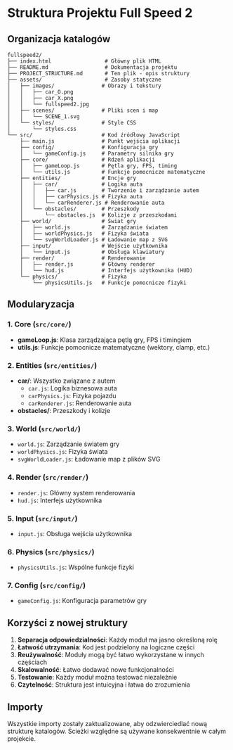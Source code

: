 # Struktura Projektu Full Speed 2

## Organizacja katalogów

```
fullspeed2/
├── index.html                 # Główny plik HTML
├── README.md                  # Dokumentacja projektu
├── PROJECT_STRUCTURE.md       # Ten plik - opis struktury
├── assets/                    # Zasoby statyczne
│   ├── images/               # Obrazy i tekstury
│   │   ├── car_O.png
│   │   ├── car_X.png
│   │   └── fullspeed2.jpg
│   ├── scenes/               # Pliki scen i map
│   │   └── SCENE_1.svg
│   └── styles/               # Style CSS
│       └── styles.css
└── src/                      # Kod źródłowy JavaScript
    ├── main.js               # Punkt wejścia aplikacji
    ├── config/               # Konfiguracja gry
    │   └── gameConfig.js     # Parametry silnika gry
    ├── core/                 # Rdzeń aplikacji
    │   ├── gameLoop.js       # Pętla gry, FPS, timing
    │   └── utils.js          # Funkcje pomocnicze matematyczne
    ├── entities/             # Encje gry
    │   ├── car/              # Logika auta
    │   │   ├── car.js        # Tworzenie i zarządzanie autem
    │   │   ├── carPhysics.js # Fizyka auta
    │   │   └── carRenderer.js # Renderowanie auta
    │   └── obstacles/        # Przeszkody
    │       └── obstacles.js  # Kolizje z przeszkodami
    ├── world/                # Świat gry
    │   ├── world.js          # Zarządzanie światem
    │   ├── worldPhysics.js   # Fizyka świata
    │   └── svgWorldLoader.js # Ładowanie map z SVG
    ├── input/                # Wejście użytkownika
    │   └── input.js          # Obsługa klawiatury
    ├── render/               # Renderowanie
    │   ├── render.js         # Główny renderer
    │   └── hud.js            # Interfejs użytkownika (HUD)
    └── physics/              # Fizyka
        └── physicsUtils.js   # Funkcje pomocnicze fizyki
```

## Modularyzacja

### 1. **Core** (`src/core/`)
- **gameLoop.js**: Klasa zarządzająca pętlą gry, FPS i timingiem
- **utils.js**: Funkcje pomocnicze matematyczne (wektory, clamp, etc.)

### 2. **Entities** (`src/entities/`)
- **car/**: Wszystko związane z autem
  - `car.js`: Logika biznesowa auta
  - `carPhysics.js`: Fizyka pojazdu
  - `carRenderer.js`: Renderowanie auta
- **obstacles/**: Przeszkody i kolizje

### 3. **World** (`src/world/`)
- `world.js`: Zarządzanie światem gry
- `worldPhysics.js`: Fizyka świata
- `svgWorldLoader.js`: Ładowanie map z plików SVG

### 4. **Render** (`src/render/`)
- `render.js`: Główny system renderowania
- `hud.js`: Interfejs użytkownika

### 5. **Input** (`src/input/`)
- `input.js`: Obsługa wejścia użytkownika

### 6. **Physics** (`src/physics/`)
- `physicsUtils.js`: Wspólne funkcje fizyki

### 7. **Config** (`src/config/`)
- `gameConfig.js`: Konfiguracja parametrów gry

## Korzyści z nowej struktury

1. **Separacja odpowiedzialności**: Każdy moduł ma jasno określoną rolę
2. **Łatwość utrzymania**: Kod jest podzielony na logiczne części
3. **Reużywalność**: Moduły mogą być łatwo wykorzystane w innych częściach
4. **Skalowalność**: Łatwo dodawać nowe funkcjonalności
5. **Testowanie**: Każdy moduł można testować niezależnie
6. **Czytelność**: Struktura jest intuicyjna i łatwa do zrozumienia

## Importy

Wszystkie importy zostały zaktualizowane, aby odzwierciedlać nową strukturę katalogów. Ścieżki względne są używane konsekwentnie w całym projekcie. 